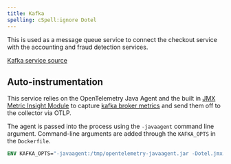 ```yaml
---
title: Kafka
spelling: cSpell:ignore Dotel
---
```


This is used as a message queue service to connect the checkout service with the
accounting and fraud detection services.

[Kafka service source](https://github.com/open-telemetry/opentelemetry-demo/blob/main/src/kafka/)

## Auto-instrumentation

This service relies on the OpenTelemetry Java Agent and the built in
[JMX Metric Insight Module](https://github.com/open-telemetry/opentelemetry-java-instrumentation/tree/main/instrumentation/jmx-metrics/javaagent)
to capture
[kafka broker metrics](https://github.com/open-telemetry/opentelemetry-java-instrumentation/blob/main/instrumentation/jmx-metrics/javaagent/kafka-broker.md)
and send them off to the collector via OTLP.

The agent is passed into the process using the `-javaagent` command line
argument. Command-line arguments are added through the `KAFKA_OPTS` in the
`Dockerfile`.

```dockerfile
ENV KAFKA_OPTS="-javaagent:/tmp/opentelemetry-javaagent.jar -Dotel.jmx.target.system=kafka-broker"
```
